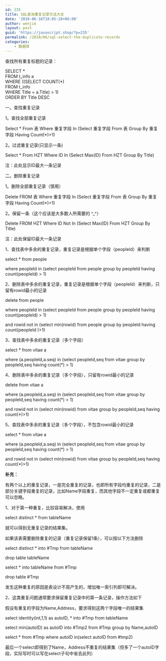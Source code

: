 ```yaml
---
id: 235
title: SQL查询重复记录方法大全
date: '2010-06-16T18:05:28+08:00'
author: wenjie
layout: post
guid: 'https://javascript.shop/?p=235'
permalink: /2010/06/sql-select-the-duplicate-records
categories:
    - 数据库
---
```


查找所有重复标题的记录：

SELECT \*  
FROM t\_info a  
WHERE ((SELECT COUNT(\*)  
FROM t\_info  
WHERE Title = a.Title) &gt; 1)  
ORDER BY Title DESC

一。查找重复记录

1。查找全部重复记录

Select \* From 表 Where 重复字段 In (Select 重复字段 From 表 Group By 重复字段 Having Count(\*)&gt;1)

2。过滤重复记录(只显示一条)

Select \* From HZT Where ID In (Select Max(ID) From HZT Group By Title)

注：此处显示ID最大一条记录

二。删除重复记录

1。删除全部重复记录（慎用）

Delete FROM 表 Where 重复字段 In (Select 重复字段 From 表 Group By 重复字段 Having Count(\*)&gt;1)

2。保留一条（这个应该是大多数人所需要的 ^\_^）

Delete FROM HZT Where ID Not In (Select Max(ID) From HZT Group By Title)

注：此处保留ID最大一条记录

1、查找表中多余的重复记录，重复记录是根据单个字段（peopleId）来判断  
  
select \* from people  
  
where peopleId in (select peopleId from people group by peopleId having count(peopleId) &gt; 1)  
  
  
  
2、删除表中多余的重复记录，重复记录是根据单个字段（peopleId）来判断，只留有rowid最小的记录  
  
delete from people   
  
where peopleId in (select peopleId from people group by peopleId having count(peopleId) &gt; 1)  
  
and rowid not in (select min(rowid) from people group by peopleId having count(peopleId )&gt;1)  
  
  
  
3、查找表中多余的重复记录（多个字段）   
  
select \* from vitae a  
  
where (a.peopleId,a.seq) in (select peopleId,seq from vitae group by peopleId,seq having count(\*) &gt; 1)  
  
  
  
4、删除表中多余的重复记录（多个字段），只留有rowid最小的记录  
  
delete from vitae a  
  
where (a.peopleId,a.seq) in (select peopleId,seq from vitae group by peopleId,seq having count(\*) &gt; 1)  
  
and rowid not in (select min(rowid) from vitae group by peopleId,seq having count(\*)&gt;1)  
  
  
  
5、查找表中多余的重复记录（多个字段），不包含rowid最小的记录  
  
select \* from vitae a  
  
where (a.peopleId,a.seq) in (select peopleId,seq from vitae group by peopleId,seq having count(\*) &gt; 1)  
  
and rowid not in (select min(rowid) from vitae group by peopleId,seq having count(\*)&gt;1)

**补充：**

有两个以上的重复记录，一是完全重复的记录，也即所有字段均重复的记录，二是部分关键字段重复的记录，比如Name字段重复，而其他字段不一定重复或都重复可以忽略。  
  
  
  
1、对于第一种重复，比较容易解决，使用  
  
select distinct \* from tableName  
  
  
  
就可以得到无重复记录的结果集。  
  
  
  
如果该表需要删除重复的记录（重复记录保留1条），可以按以下方法删除  
  
select distinct \* into #Tmp from tableName  
  
drop table tableName  
  
select \* into tableName from #Tmp  
  
drop table #Tmp  
  
  
  
发生这种重复的原因是表设计不周产生的，增加唯一索引列即可解决。  
  
  
  
2、这类重复问题通常要求保留重复记录中的第一条记录，操作方法如下  
  
  
  
假设有重复的字段为Name,Address，要求得到这两个字段唯一的结果集  
  
select identity(int,1,1) as autoID, \* into #Tmp from tableName  
  
select min(autoID) as autoID into #Tmp2 from #Tmp group by Name,autoID  
  
select \* from #Tmp where autoID in(select autoID from #tmp2)  
  
  
  
最后一个select即得到了Name，Address不重复的结果集（但多了一个autoID字段，实际写时可以写在select子句中省去此列）